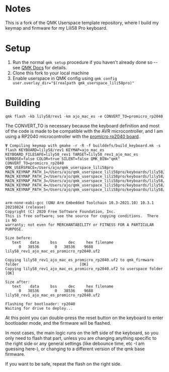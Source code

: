 # Notes

This is a fork of the QMK Userspace template repository, where I build
my keymap and firmware for my Lili58 Pro keyboard.

# Setup

1. Run the normal `qmk setup` procedure if you haven't already done so -- see [QMK Docs](https://docs.qmk.fm/#/newbs) for details.
2. Clone this fork to your local machine
3. Enable userspace in QMK config using `qmk config user.overlay_dir="$(realpath qmk_userspace_lili58pro)"`


# Building

`qmk flash -kb lily58/rev1 -km ajo_mac_es -e CONVERT_TO=promicro_rp2040`

The CONVERT_TO is necessary because the keyboard definition and most of the
code is made to be compatible with the AVR microcontroller, and I am using
a RP2040 microcontroller with the [promicro rp2040 board](https://keeb.io/products/rp2040-pro-micro-usb-c-controller).

```
Ψ Compiling keymap with gmake -r -R -f builddefs/build_keyboard.mk -s flash KEYBOARD=lily58/rev1 KEYMAP=ajo_mac_es KEYBOARD_FILESAFE=lily58_rev1 TARGET=lily58_rev1_ajo_mac_es VERBOSE=false COLOR=true SILENT=false QMK_BIN="qmk" CONVERT_TO=promicro_rp2040 QMK_USERSPACE=/Users/ajo/qmk_userspace_lili58pro MAIN_KEYMAP_PATH_1=/Users/ajo/qmk_userspace_lili58pro/keyboards/lily58/rev1/keymaps/ajo_mac_es MAIN_KEYMAP_PATH_2=/Users/ajo/qmk_userspace_lili58pro/keyboards/lily58/rev1/keymaps/ajo_mac_es MAIN_KEYMAP_PATH_3=/Users/ajo/qmk_userspace_lili58pro/keyboards/lily58/rev1/keymaps/ajo_mac_es MAIN_KEYMAP_PATH_4=/Users/ajo/qmk_userspace_lili58pro/keyboards/lily58/rev1/keymaps/ajo_mac_es MAIN_KEYMAP_PATH_5=/Users/ajo/qmk_userspace_lili58pro/keyboards/lily58/rev1/keymaps/ajo_mac_es


arm-none-eabi-gcc (GNU Arm Embedded Toolchain 10.3-2021.10) 10.3.1 20210824 (release)
Copyright (C) 2020 Free Software Foundation, Inc.
This is free software; see the source for copying conditions.  There is NO
warranty; not even for MERCHANTABILITY or FITNESS FOR A PARTICULAR PURPOSE.

Size before:
   text	   data	    bss	    dec	    hex	filename
      0	  38536	      0	  38536	   9688	lily58_rev1_ajo_mac_es_promicro_rp2040.uf2

Copying lily58_rev1_ajo_mac_es_promicro_rp2040.uf2 to qmk_firmware folder                           [OK]
Copying lily58_rev1_ajo_mac_es_promicro_rp2040.uf2 to userspace folder                              [OK]

Size after:
   text	   data	    bss	    dec	    hex	filename
      0	  38536	      0	  38536	   9688	lily58_rev1_ajo_mac_es_promicro_rp2040.uf2

Flashing for bootloader: rp2040
Waiting for drive to deploy...
````

At this point you can double-press the reset button on the keyboard to enter bootloader mode, and the firmware will be flashed.

In most cases, the main logic runs on the left side of the keyboard, so you only need to flash that part, unless you are changing anything specific to the
right side or any general settings (like debounce time, etc -I am guessing here-), or changing to a different version of the qmk base firmware.

If you want to be safe, repeat the flash on the right side.
